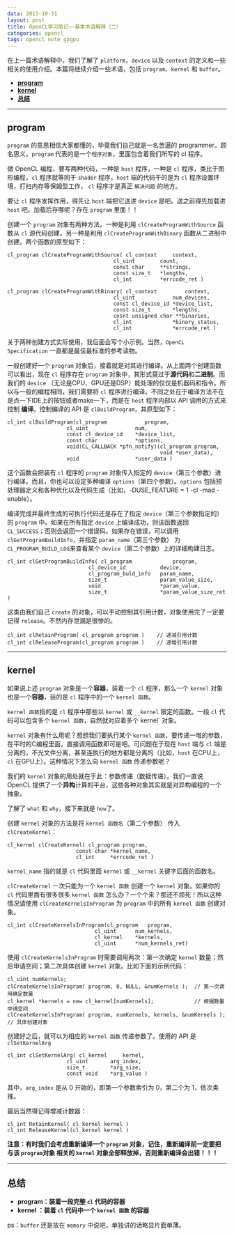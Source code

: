 ```yaml
---
data: 2013-10-31
layout: post
title: OpenCL学习笔记——基本术语解释（二）
categories: opencl
tags: opencl note gpgpu
---
```


在上一篇术语解释中，我们了解了 `platform`，`device` 以及 `context` 的定义和一些相关的使用介绍。本篇将继续介绍一些术语，包括 `program`、`kernel` 和 `buffer`。

- **[program](#program)**
- **[kernel](#kernel)**
- **[总结](#jie)**

--------------------------------

## <span id="program"> program </span>

`program` 的意思相信大家都懂的，毕竟我们自己就是一名苦逼的 programmer。顾名思义，`program` 代表的是一个`程序对象`，里面包含着我们所写的 cl 程序。

做 OpenCL 编程，要写两种代码，一种是 `host` 程序，一种是 `cl` 程序，类比于图形编程，`cl` 程序就等同于 `shader` 程序。`host` 端的代码干的是为 `cl` 程序设置环境，打扫内存等保姆型工作， `cl` 程序才是真正 `解决问题` 的地方。

要让 `cl` 程序发挥作用，得先让 `host` 端把它送进 `device` 是吧。送之前得先加载进 `host` 吧。加载后存哪呢？存在 `program` 里面！！

创建一个 `program` 对象有两种方法，一种是利用 `clCreateProgramWithSource` 函数从 `cl` 源代码创建，另一种是利用 `clCreateProgramWithBinary` 函数从二进制中创建。两个函数的原型如下：

	cl_program clCreateProgramWithSource( cl_context	 context,
									  cl_uint		 count,
									  const char	 **strings,
									  const size_t	 *lengths,
									  cl_int		 *errcode_ret )

	cl_program clCreateProgramWithBinary( cl_context		 context,
									  cl_uint			 num_devices,
									  const cl_device_id *device_list,
									  const size_t		 *lengths,
									  cosnt unsigned char **binaries,
									  cl_int			 *binary_status,
									  cl_int			 *errcode_ret )

关于两种创建方式实际使用，我后面会写个小示例。当然，`OpenCL Specification` 一直都是最佳最标准的参考读物。

一般创建好一个 `program` 对象后，接着就是对其进行编译。从上面两个创建函数可以看出，现在 `cl` 程序存在 `program` 对象中，其形式莫过于**源代码**和**二进制**。而我们的 `device` （无论是CPU、GPU还是DSP）能处理的仅仅是机器码和指令。所以与一般的编程相同，我们需要将 `cl` 程序进行编译。不同之处在于编译方法不在是点一下IDE上的按钮或者make一下，而是在 `host` 程序内部以 API 调用的方式来控制 **编译**。控制编译的 API 是 `clBuildProgram`，其原型如下：

	cl_int clBuildProgram(cl_program			program,
					   cl_uint				 num,
					   const cl_device_id	 *device_list,
					   const char			 *options,
					   void(CL_CALLBACK *pfn_notify)(cl_program program,
													 void *user_data),
					   void					 *user_data )


这个函数会把装有 `cl` 程序的 `program` 对象传入指定的 `device`（第三个参数）进行编译。而且，你也可以设定多种编译 `options`（第四个参数）。`options` 包括预处理器定义和各种优化以及代码生成（比如，-DUSE_FEATURE = 1 -cl -mad -enable）。

编译完成并最终生成的可执行代码还是存在了指定 `device`（第三个参数指定的）的 `program` 中。如果在所有指定 `device` 上编译成功，则该函数返回 `CL_SUCCESS`；否则会返回一个错误码。如果存在错误，可以调用 `clGetProgramBuildInfo`，并指定 `param_name`（第三个参数） 为 `CL_PROGRAM_BUILD_LOG`来查看某个 `device`（第二个参数）上的详细构建日志。

	cl_int clGetProgramBuildInfo( cl_program			 program,
							  cl_device_id			 device,
							  cl_program_buld_info	 param_name,
							  size_t				 param_value_size,
							  void					 *param_value,
							  size_t				 *param_value_size_ret )

这类由我们自己 `create` 的对象，可以手动控制其引用计数，对象使用完了一定要记得 `release`。不然内存泄漏是很惨的。
	
	cl_int clRetainProgram( cl_program program )	// 递减引用计数
	cl_int clReleaseProgram(cl_program program )	// 递增引用计数


------------------------------------------
## <span id="kernel"> kernel </span>

如果说上述 `program` 对象是一个**容器**，装着一个 `cl` 程序，那么一个 `kernel` 对象也是一个**容器**，装的是 `cl` 程序中的一个 `kernel 函数`。

`kernel 函数`指的是 `cl` 程序中那些以 `kernel` 或 `__kernel` 限定的函数。一段 `cl` 代码可以包含多个 `kernel 函数`，自然就对应着多个 kernel` 对象。

`kernel` 对象有什么用呢？想想我们要执行某个 `kernel 函数`，要传递一堆的参数，在平时的C编程里面，直接调用函数即可是吧。可问题在于现在 `host` 端与 `cl` 端是分离的，不光文件分离，甚至连执行的地方都是分离的（比如，`host` 在CPU上，`cl` 在GPU上）。这种情况下怎么向 `kernel 函数` 传递参数呢？

我们的 `kernel` 对象的用处就在于此：参数传递（数据传递）。我们一直说 OpenCL 提供了一个**异构**计算的平台，这些各种对象其实就是对异构编程的一个抽象。

了解了 `what` 和 `why`，接下来就是 `how`了。

创建 `kernel` 对象的方法是将 `kernel 函数名`（第二个参数） 传入 `clCreateKernel`：

	cl_kernel clCreateKernel( cl_program program,
						  const char *kernel_name,
						  cl_int	 *errcode_ret )

`kernel_name` 指的就是 `cl` 代码里面 `kernel` 或 `__kernel` 关键字后面的函数名。

`clCreateKernel` 一次只能为一个 `kernel 函数` 创建一个 `kernel` 对象。如果你的 `cl` 代码里面有很多很多 `kernel 函数` 怎么办？一个个来？那还不烦死！所以这种情况请使用 `clCreateKernelsInProgram` 为 `program` 中的所有 `kernel 函数` 创建对象。

	cl_int clCreateKernelsInProgram(cl_program	 program,
								cl_uint		 num_kernels,
								cl_kernel	 *kernels,
								cl_uint		 *num_kernels_ret)

使用 `clCreateKernelsInProgram` 时需要调用两次：第一次确定 `kernel` 数量；然后申请空间；第二次具体创建 `kernel` 对象。比如下面的示例代码：

	cl_uint numKernels;
	clCreateKernelsInProgram( program, 0, NULL, &numKernels );	// 第一次调用确定数量
	cl_kernel *kernels = new cl_kernel[numKernels];				// 根据数量申请空间
	clCreateKernelsInProgram( program, numKernels, kernels, &numKernels ); 	// 具体创建对象

创建好之后，就可以为相应的 `kernel 函数` 传递参数了。使用的 API 是 `clSetKernelArg`

	cl_int clSetKernelArg( cl_kernel	 kernel,
					   cl_uint		 arg_index,
					   size_t		 *arg_size,
					   const void	 *arg_value )

其中，`arg_index` 是从 0 开始的，即第一个参数索引为 0，第二个为 1，依次类推。

最后当然得记得增减计数器：

	cl_int RetainKernel( cl_kernel kernel )
	cl_int ReleaseKernel(cl_kernel kernel )

**注意：有时我们会考虑重新编译一个 `program` 对象，记住，重新编译前一定要把与该 `program`对象 相关的 `kernel` 对象全部释放掉，否则重新编译会出错！！！**

--------------------------------------
## <span id="jie"> 总结 </span>

- **program：装着一段完整 `cl` 代码的容器**
- **kernel ：装着 `cl` 代码中一个 `kernel 函数` 的容器**

ps：`buffer` 还是放在 `memory` 中说吧，单独讲的话略显片面单薄。